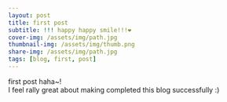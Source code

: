 ```yaml
---
layout: post
title: first post
subtitle: !!! happy happy smile!!!❤️
cover-img: /assets/img/path.jpg
thumbnail-img: /assets/img/thumb.png
share-img: /assets/img/path.jpg
tags: [blog, first, post]
---
```


first post haha~!  
I feel rally great about making completed this blog successfully :)
